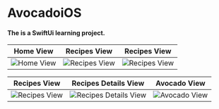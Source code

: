 # AvocadoiOS
#### The is a SwiftUi learning project.
 
 Home View  | Recipes View | Recipes View
-------------  | -------------  | -------------
  ![Home View](https://user-images.githubusercontent.com/23311837/220830135-17fa136b-97de-41a5-a2d9-9e1aead2f3a4.png) | ![Recipes View](https://user-images.githubusercontent.com/23311837/220830273-50a31e11-94a0-4318-9386-2d90cb094511.png) |![Recipes View](https://user-images.githubusercontent.com/23311837/220830575-52688f94-d9cb-4c18-9bdd-7e8ad612777c.png)

   Recipes View  | Recipes Details View | Avocado View
-------------  | -------------  | -------------
  ![Recipes View](https://user-images.githubusercontent.com/23311837/220830896-06b5c0da-4b22-4eca-aa07-dc2f799829ae.png) | ![Recipes Details View](https://user-images.githubusercontent.com/23311837/220831016-7a57e477-89e9-48e5-9687-c8da6a7f2004.png) |![Avocado View](https://user-images.githubusercontent.com/23311837/220831187-d41b8d01-00cc-4069-b703-eb1fe8ec2436.png)
